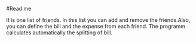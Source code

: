#Read me


It is one list of friends. In this list you can add and remove the friends.Also, you can  define the bill and the expense from each friend.
The programm calculates automatically the splitting of bill.